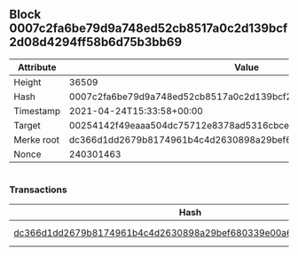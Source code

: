 ## Block 0007c2fa6be79d9a748ed52cb8517a0c2d139bcf2d08d4294ff58b6d75b3bb69

Attribute | Value
--- | ---
Height | 36509
Hash | 0007c2fa6be79d9a748ed52cb8517a0c2d139bcf2d08d4294ff58b6d75b3bb69
Timestamp | 2021-04-24T15:33:58+00:00
Target | 00254142f49eaaa504dc75712e8378ad5316cbcead634704b3734b6271167cc4
Merke root | dc366d1dd2679b8174961b4c4d2630898a29bef680339e00a6ec0c5c64fe2654
Nonce | 240301463

```

```

### Transactions

Hash | Amount
--- | ---
[dc366d1dd2679b8174961b4c4d2630898a29bef680339e00a6ec0c5c64fe2654](dc366d1dd2679b8174961b4c4d2630898a29bef680339e00a6ec0c5c64fe2654.md) | 10.00000000 SKEPTI 
